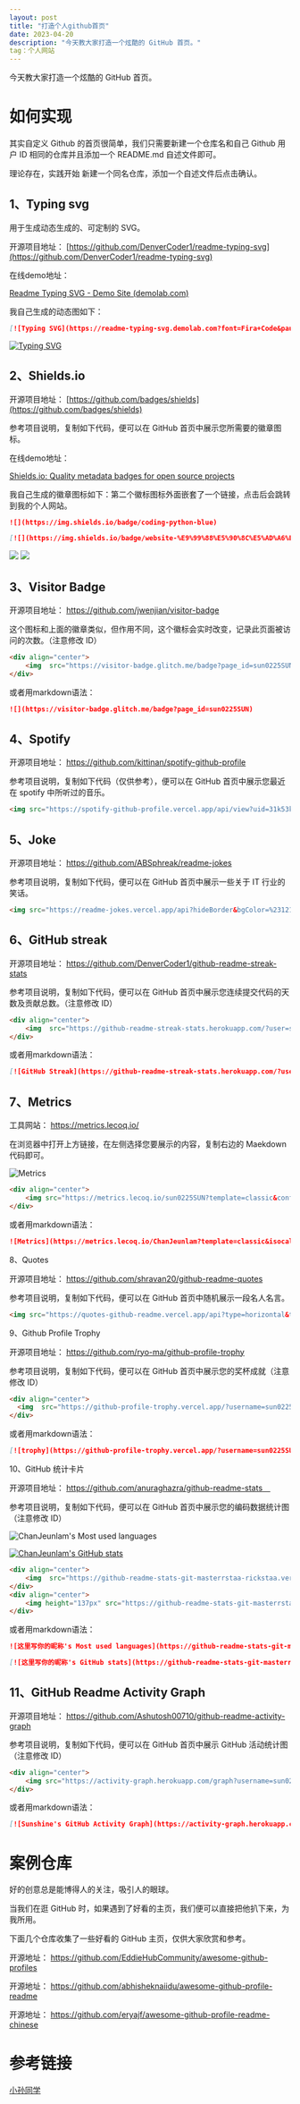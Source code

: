 ```yaml
---
layout: post
title: "打造个人github首页"
date: 2023-04-20
description: "今天教大家打造一个炫酷的 GitHub 首页。"
tag：个人网站
---
```

今天教大家打造一个炫酷的 GitHub 首页。

# 如何实现

其实自定义 Github 的首页很简单，我们只需要新建一个仓库名和自己 Github 用户 ID 相同的仓库并且添加一个 README.md 自述文件即可。

理论存在，实践开始
新建一个同名仓库，添加一个自述文件后点击确认。

## 1、Typing svg

用于生成动态生成的、可定制的 SVG。

开源项目地址： [https://github.com/DenverCoder1/readme-typing-svg](https://github.com/DenverCoder1/readme-typing-svg)

在线demo地址：

[Readme Typing SVG - Demo Site (demolab.com)](https://readme-typing-svg.demolab.com/demo/)

我自己生成的动态图如下：

```markdown
[![Typing SVG](https://readme-typing-svg.demolab.com?font=Fira+Code&pause=1000&color=F73262&width=435&lines=Hello%2C+Welcome+to+my+Github+page;%E5%AD%A6%E4%B8%8D%E4%BC%9A%E5%9C%B0%E7%90%83%E6%B5%81%E4%BD%93%E5%8A%9B%E5%AD%A6%E7%9A%84%E7%94%9F%E7%93%9C%E8%9B%8B%E5%AD%90)](https://git.io/typing-svg)
```

[![Typing SVG](https://readme-typing-svg.demolab.com?font=Fira+Code&pause=1000&color=F73262&width=435&lines=Hello%2C+Welcome+to+my+Github+page;%E5%AD%A6%E4%B8%8D%E4%BC%9A%E5%9C%B0%E7%90%83%E6%B5%81%E4%BD%93%E5%8A%9B%E5%AD%A6%E7%9A%84%E7%94%9F%E7%93%9C%E8%9B%8B%E5%AD%90)](https://git.io/typing-svg)

## 2、Shields.io

开源项目地址： [https://github.com/badges/shields](https://github.com/badges/shields)

参考项目说明，复制如下代码，便可以在 GitHub 首页中展示您所需要的徽章图标。

在线demo地址：

[Shields.io: Quality metadata badges for open source projects](https://shields.io/#your-badge)

我自己生成的徽章图标如下：第二个徽标图标外面嵌套了一个链接，点击后会跳转到我的个人网站。

```markdown
![](https://img.shields.io/badge/coding-python-blue) 

[![](https://img.shields.io/badge/website-%E9%99%88%E5%90%8C%E5%AD%A6%E4%B8%AA%E4%BA%BA%E7%AB%99-red)](https://chanjeunlam.github.io/)
```

![](https://img.shields.io/badge/coding-python-blue) [![](https://img.shields.io/badge/website-%E9%99%88%E5%90%8C%E5%AD%A6%E4%B8%AA%E4%BA%BA%E7%AB%99-red)](https://chanjeunlam.github.io/)

## 3、Visitor Badge

开源项目地址： https://github.com/jwenjian/visitor-badge

这个图标和上面的徽章类似，但作用不同，这个徽标会实时改变，记录此页面被访问的次数。（注意修改 ID）

```html
<div align="center">
    <img  src="https://visitor-badge.glitch.me/badge?page_id=sun0225SUN" />
</div>
```

或者用markdown语法：

```markdown
![](https://visitor-badge.glitch.me/badge?page_id=sun0225SUN)
```

## 4、Spotify

开源项目地址： https://github.com/kittinan/spotify-github-profile

参考项目说明，复制如下代码（仅供参考），便可以在 GitHub 首页中展示您最近在 spotify 中所听过的音乐。

```html
<img src="https://spotify-github-profile.vercel.app/api/view?uid=31k53kp6hgkbovg72427dya5av44&cover_image=true&theme=default&show_offline=false&background_color=121212" />
```

## 5、Joke

开源项目地址： https://github.com/ABSphreak/readme-jokes

参考项目说明，复制如下代码，便可以在 GitHub 首页中展示一些关于 IT 行业的笑话。

```html
<img src="https://readme-jokes.vercel.app/api?hideBorder&bgColor=%23121212" alt="Jokes Card" />
```

## 6、GitHub streak

开源项目地址： https://github.com/DenverCoder1/github-readme-streak-stats

参考项目说明，复制如下代码，便可以在 GitHub 首页中展示您连续提交代码的天数及贡献总数。（注意修改 ID）

```html
<div align="center">
    <img  src="https://github-readme-streak-stats.herokuapp.com/?user=sun0225SUN&theme=dark&hide_border=true" />
</div>
```

或者用markdown语法：

```markdown
[![GitHub Streak](https://github-readme-streak-stats.herokuapp.com/?user=sun0225SUN&theme=dark&hide_border=true)](https://git.io/streak-stats)
```

## 7、Metrics

工具网站： https://metrics.lecoq.io/

在浏览器中打开上方链接，在左侧选择您要展示的内容，复制右边的 Maekdown 代码即可。

![Metrics](https://metrics.lecoq.io/ChanJeunlam?template=classic&isocalendar=1&base=header%2C%20activity%2C%20community%2C%20repositories%2C%20metadata&base.indepth=false&base.hireable=false&base.skip=false&isocalendar=false&isocalendar.duration=half-year&config.timezone=Asia%2FShanghai)

```html
<div align="center">
    <img src="https://metrics.lecoq.io/sun0225SUN?template=classic&config.timezone=Asia%2FShanghai">
</div>
```

或者用markdown语法：

```markdown
![Metrics](https://metrics.lecoq.io/ChanJeunlam?template=classic&isocalendar=1&base=header%2C%20activity%2C%20community%2C%20repositories%2C%20metadata&base.indepth=false&base.hireable=false&base.skip=false&isocalendar=false&isocalendar.duration=half-year&config.timezone=Asia%2FShanghai)

```

8、Quotes

开源项目地址： https://github.com/shravan20/github-readme-quotes

参考项目说明，复制如下代码，便可以在 GitHub 首页中随机展示一段名人名言。

```html
<img src="https://quotes-github-readme.vercel.app/api?type=horizontal&theme=dark" />
```

9、Github Profile Trophy

开源项目地址： https://github.com/ryo-ma/github-profile-trophy

参考项目说明，复制如下代码，便可以在 GitHub 首页中展示您的奖杯成就（注意修改 ID）

```html
<div align="center">
  <img  src="https://github-profile-trophy.vercel.app/?username=sun0225SUN&theme=gruvbox&row=1&column=7&no-frame=true&no-bg=true" />
</div>
```

或者用markdown语法：

```markdown
[![trophy](https://github-profile-trophy.vercel.app/?username=sun0225SUN)](https://github.com/ryo-ma/github-profile-trophy)
```

10、GitHub 统计卡片

开源项目地址： https://github.com/anuraghazra/github-readme-stats 

参考项目说明，复制如下代码，便可以在 GitHub 首页中展示您的编码数据统计图（注意修改 ID）

![ChanJeunlam's Most used languages](https://github-readme-stats-git-masterrstaa-rickstaa.vercel.app/api/top-langs/?username=ChanJeunlam&layout=compact&hide_border=true&langs_count=10)

[![ChanJeunlam's GitHub stats](https://github-readme-stats-git-masterrstaa-rickstaa.vercel.app/api?username=ChanJeunlam)](https://github.com/anuraghazra/github-readme-stats)

```html
<div align="center">
    <img  src="https://github-readme-stats-git-masterrstaa-rickstaa.vercel.app/api/top-langs/?username=sun0225SUN&hide_title=true&hide_border=true&layout=compact&langs_count=6&text_color=000&icon_color=fff&bg_color=0,52fa5a,4dfcff,c64dff&theme=graywhite" />
</div>
<div align="center">
    <img height="137px" src="https://github-readme-stats-git-masterrstaa-rickstaa.vercel.app/api?username=sun0225SUN&hide_title=true&hide_border=true&show_icons=trueline_height=21&text_color=000&icon_color=000&bg_color=0,ea6161,ffc64d,fffc4d,52fa5a&theme=graywhite" />
</div>
```

或者用markdown语法：

```markdown
![这里写你的昵称's Most used languages](https://github-readme-stats-git-masterrstaa-rickstaa.vercel.app/api/top-langs/?username=这里替换成你的 GitHub ID&layout=compact&hide_border=true&langs_count=10)

[![这里写你的昵称's GitHub stats](https://github-readme-stats-git-masterrstaa-rickstaa.vercel.app/api?username=这里替换成你的 GitHub ID)](https://github.com/anuraghazra/github-readme-stats)
```

## 11、GitHub Readme Activity Graph

开源项目地址： https://github.com/Ashutosh00710/github-readme-activity-graph

参考项目说明，复制如下代码，便可以在 GitHub 首页中展示 GitHub 活动统计图（注意修改 ID）

```html
<div align="center">
    <img src="https://activity-graph.herokuapp.com/graph?username=sun0225SUN&theme=xcode" />
</div>
```

或者用markdown语法：

```markdown
[![Sunshine's GitHub Activity Graph](https://activity-graph.herokuapp.com/graph?username=sun0225SUN&theme=xcode)](https://github.com/sun0225SUN)
```

# 案例仓库

好的创意总是能博得人的关注，吸引人的眼球。

当我们在逛 GitHub 时，如果遇到了好看的主页，我们便可以直接把他扒下来，为我所用。

下面几个仓库收集了一些好看的 GitHub 主页，仅供大家欣赏和参考。

开源地址： https://github.com/EddieHubCommunity/awesome-github-profiles

开源地址： https://github.com/abhisheknaiidu/awesome-github-profile-readme

开源地址： https://github.com/eryajf/awesome-github-profile-readme-chinese

# 参考链接

[小孙同学](https://blog.sunguoqi.com/archives/github_profile_0)
